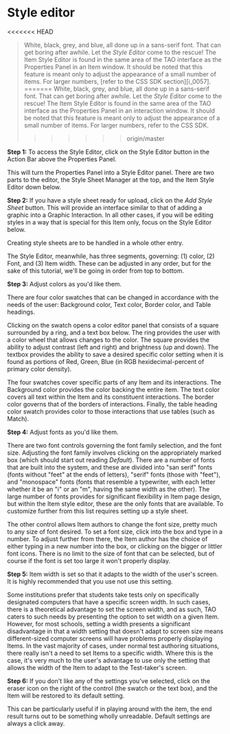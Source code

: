 # Style editor

<<<<<<< HEAD
>White, black, grey, and blue, all done up in a sans-serif font. That can get boring after awhile. Let the *Style Editor* come to the rescue! The Item Style Editor is found in the same area of the TAO interface as the Properties Panel in an Item window. It should be noted that this feature is meant only to adjust the appearance of a small number of items. For larger numbers, [refer to the CSS SDK section][i_0057].
=======
>White, black, grey, and blue, all done up in a sans-serif font. That can get boring after awhile. Let the *Style Editor* come to the rescue! The Item Style Editor is found in the same area of the TAO interface as the Properties Panel in an interaction window. It should be noted that this feature is meant only to adjust the appearance of a small number of items. For larger numbers, refer to the CSS SDK.
>>>>>>> origin/master

**Step 1:**  To access the Style Editor, click on the Style Editor button in the Action Bar above the Properties Panel.

This will turn the Properties Panel into a Style Editor panel. There are two parts to the editor, the Style Sheet Manager at the top, and the Item Style Editor down below.

**Step 2:** If you have a style sheet ready for upload, click on the *Add Style Sheet* button. This will provide an interface similar to that of adding a graphic into a Graphic Interaction. In all other cases, if you will be editing styles in a way that is special for this Item only, focus on the Style Editor below.

Creating style sheets are to be handled in a whole other entry.

The Style Editor, meanwhile, has three segments, governing: (1) color, (2) Font, and (3) Item width. These can be adjusted in any order, but for the sake of this tutorial, we'll be going in order from top to bottom.

**Step 3:** Adjust colors as you'd like them.

There are four color swatches that can be changed in accordance with the needs of the user: Background color, Text color, Border color, and Table headings.

Clicking on the swatch opens a color editor panel that consists of a square surrounded by a ring, and a text box below. The ring provides the user with a color wheel that allows changes to the color. The square provides the ability to adjust contrast (left and right) and brightness (up and down). The textbox provides the ability to save a desired specific color setting when it is found as portions of Red, Green, Blue (in RGB hexidecimal-percent of primary color density).

The four swatches cover specific parts of any Item and its interactions. The Background color provides the color backing the entire item. The text color covers all text within the Item and its constituent interactions. The border color governs that of the borders of interactions. Finally, the table heading color swatch provides color to those interactions that use tables (such as Match).

**Step 4:** Adjust fonts as you'd like them.

There are two font controls governing the font family selection, and the font size. Adjusting the font family involves clicking on the appropriately marked box (which should start out reading *Default*). There are a number of fonts that are built into the system, and these are divided into "san serif" fonts (fonts without "feet" at the ends of letters), "serif" fonts (those with "feet"), and "monospace" fonts (fonts that resemble a typewriter, with each letter whether it be an "i" or an "m", having the same width as the other). The large number of fonts provides for significant flexibility in Item page design, but within the Item style editor, these are the only fonts that are available. To customize further from this list requires setting up a style sheet.

The other control allows Item authors to change the font size, pretty much to any size of font desired. To set a font size, click into the box and type in a number. To adjust further from there, the Item author has the choice of either typing in a new number into the box, or clicking on the bigger or littler font icons. There is no limit to the size of font that can be selected, but of course if the font is set too large it won't properly display.

**Step 5:** Item width is set so that it adapts to the width of the user's screen. It is highly recommended that you use not use this setting.

Some institutions prefer that students take tests only on specifically designated computers that have a specific screen width. In such cases, there is a theoretical advantage to set the screen width, and as such, TAO caters to such needs by presenting the option to set width on a given Item. However, for most schools, setting a width presents a significant disadvantage in that a width setting that doesn't adapt to screen size means different-sized computer screens will have problems properly displaying Items. In the vast majority of cases, under normal test authoring situations, there really isn't a need to set Items to a specific width. Where this is the case, it's very much to the user's advantage to use only the setting that allows the width of the Item to adapt to the Test-taker's screen.

**Step 6:** If you don't like any of the settings you've selected, click on the eraser icon on the right of the control (the swatch or the text box), and the Item will be restored to its default setting.

This can be particularly useful if in playing around with the item, the end result turns out to be something wholly unreadable. Default settings are always a click away.


